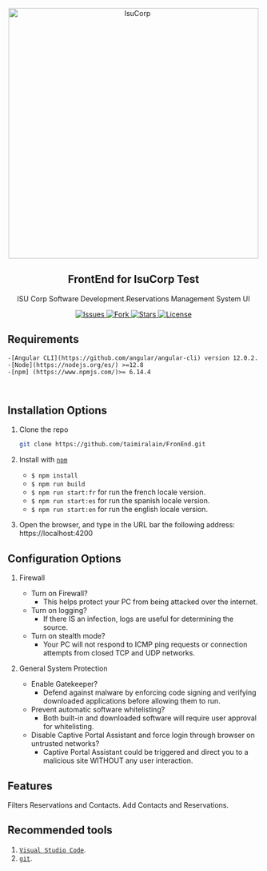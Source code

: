 <p align="center">
 <img width="500px" src="https://images.squarespace-cdn.com/content/v1/5984b064e45a7c8bbb3b45d4/1554752980383-FLWXEZT8TMA4UOZY72F0/ke17ZwdGBToddI8pDm48kPT19-xHNbp1o6G4pvbRA61Zw-zPPgdn4jUwVcJE1ZvWQUxwkmyExglNqGp0IvTJZamWLI2zvYWH8K3-s_4yszcp2ryTI0HqTOaaUohrI8PIye1CLND6MNMmG7o3xsW8kEPLbOlUq3mx8aqgI5LPxH4/LOGO+VERSION+08-2015+800.png" align="center" alt="IsuCorp" />
 <h2 align="center">FrontEnd for IsuCorp Test </h2>
 <p align="center">ISU Corp Software Development.Reservations Management System UI</p>
</p>
  <p align="center">
    <a href="https://github.com/taimiralain/FronEnd/issues">
      <img alt="Issues" src="https://img.shields.io/github/issues/taimiralain/FrontEnd" />
    </a>
    <a href="https://github.com/taimiralain/FrontEnd/network/members">
      <img alt="Fork" src="https://img.shields.io/github/forks/taimiralain/FrontEnd" />
    </a>
    <a href="https://github.com/taimiralain/FrontEnd/stargazers">
      <img alt="Stars" src="https://img.shields.io/github/stars/taimiralain/FrontEnd" />
    </a>
    <a href="https://github.com/taimiralain/FrontEnd/blob/master/LICENSE">
      <img alt="License" src="https://img.shields.io/github/license/taimiralain/FrontEnd" />
    </a>
 
  </p>

**Requirements**
---

```
-[Angular CLI](https://github.com/angular/angular-cli) version 12.0.2.
-[Node](https://nodejs.org/es/) >=12.8
-[npm] (https://www.npmjs.com/)>= 6.14.4



```

**Installation Options**
---
1. Clone the repo
   ```sh
   git clone https://github.com/taimiralain/FronEnd.git
   ```
2. Install with [`npm`](https://www.npmjs.com/)
    + `$ npm install`
    + `$ npm run build`
    + `$ npm run start:fr` for run the french locale version.
    + `$ npm run start:es` for run the spanish locale version.
    + `$ npm run start:en` for run the english locale version.

3. Open the browser, and type in the URL bar the following address:
    https://localhost:4200

**Configuration Options**
---

1. Firewall

    + Turn on Firewall?
        - This helps protect your PC from being attacked over the internet.
    + Turn on logging?
        - If there IS an infection, logs are useful for determining the source.
    + Turn on stealth mode?
        - Your PC will not respond to ICMP ping requests or connection attempts from closed TCP and UDP networks.

2. General System Protection

    + Enable Gatekeeper?
    	- Defend against malware by enforcing code signing and verifying downloaded applications before allowing them to run.
    + Prevent automatic software whitelisting?
        - Both built-in and downloaded software will require user approval for whitelisting.
    + Disable Captive Portal Assistant and force login through browser on untrusted networks?
        - Captive Portal Assistant could be triggered and direct you to a malicious site WITHOUT any user interaction.

**Features**
---
Filters Reservations and Contacts.
Add Contacts and Reservations.

**Recommended tools**
---
1. [`Visual Studio Code`](https://code.visualstudio.com/).
2. [`git`](https://git-scm.com/).


